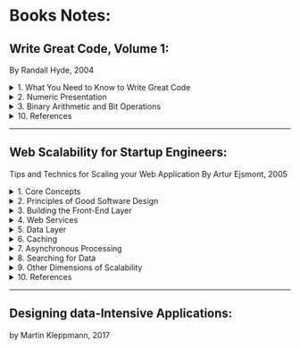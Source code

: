 # Books Notes:

## Write Great Code, Volume 1:
By Randall Hyde, 2004

<details>
<summary>1. What You Need to Know to Write Great Code</summary>
</details>

<details>
<summary>2. Numeric Presentation</summary>

- Radix: Base 
- Binary representation in programming languages: 
    - MASM t assembler adds a suffix: 
        - 1001b = 1001B = 10 base 10 
        - 1001 = One hundredand one base (radix) 10 
- Hexadecimal representation: 
    - How to make the difference between the numbers DEAD, BEEF, FEED, DEAF from standard program identifiers
    - C, C++, C#, Java add a prefix: 0xDEAD 
    - MASM adds a sufix h or H and should beggin with a digit (0-9): 
        - 0A001h, 234H
        - Something obiguous like "dead" would be written "0deadh" 
- Numeric String Presentation: 
    - Reading/writing a number from/to a user’s consol involve a string to number conversion (cin >> i in C++) 
    - A conversion from/to a string to/from a number is low 
    - It requires multiple steps
    - E.g., Conversation of a string to an unsigned integer: 
        - (1) Initialize an integer variable to 0 
        - (2) If there are no digits in the string, then the algorithm is complete and the variable holds the numeric value 
        - (3) Fetch the next digit (going from left to right) from the string 
        - (4) Multiply the variable by then and then add the digit fetched in step (3) 
        - Go to step (2) 
    - Converting an integer to a string takes even more effort 
        - It involves divisions by 10 
        - Division is very slow 
    - Great programmer will be careful the use of numeric/string conversions
        - Only use them when necessary 
- Internal numeric Representation: 
    - Make sure that your program use data objects that the machine can represent efficiently 
    - A Bit: 
    - A Nibble:
        - 4 bits  
        - Most computer systems don’t provide efficient access to nibbles in memory 
    - A byte: 
        - 8 bits 
        - The smallest addressable Data item on many CPUs 
        - The CPU can efficiently retrieve data on a 8-bit boundary from memory 
        - It’s the smallest unit of a storage on most machines 
        - Many languages use bytes to represent objects that require fewer than 8 bits such as Boolean 
        - To describe bits within a bytes, a bit number is used: 
        - Bit 0: LO, the Low Order bit or Least Significant bit 
        - Bit 1: 
        - ...
        - Bit 7: HO, Highest Order or Most Significant bit 
    - A word: 
        - It has a different meaning depending on the CPU 
        - On some CPU, it’s a 16-bit Object 
        - On other CPU, it’s a 32-bit or 64-bit Object 
        - In the 80x86 terminology, it’s 16-bits quantity 
        - Bit number 0… 15, LO, HO 
    - A double word: 
        - It's also called: dword 
        - In the 80x86 terminology, it’s a 32-bit Object 
        - CPU handles efficiently objects up to a certain size (typically 32 or 64 bits) 
        - This doesn’t mean that we can’t work with larger objects 
        - It simply becomes less efficient to do so 
        - This is why you typically won’t see programme handling numeric objects much higher than about 128 or 256 bits
    - A Quad word: 64 bits 
    - A Long word: 128 bits (a convention in the book only) 
    - A tbyte: 
        - An 80-bit type that is on Intel 80x86 platforms 
        - The 80x86 CPU family uses tbyte variables to hold extended precision floating-point values and certain binary-coded decimal (BCD) values
- Signed Numbers - The 2’s complement numbering system: 
    - It uses the HO bit as a sign bit 
    - With n digits, we can represent -2^[n -1] to +2^[n-1] - 1
    - E.g., with a 8-bit number 0x80 (10000000) is the smalled 16-bit negative number
    - Negation Algorithm:
        - Invert all the bits in the number 
        - Add +1 and Ignore any overflow 
        - E.g. 1, 0x05 (+5) => (Inversion) 0xFA =>(+1) 0xFB (-5) 
        - E.g. 2, 0xFB (-5) => 0x04 => 0x05 (+5) 
        - E.g. 3, 0x80 (smallest negative number in 8-bit representation) => 0x7F => 0x80
    - Smallest negative number in n-bit doesn't have a positive representation in n-bit representation (see n-bit representation limit above)
    - A single negative value will have different representations depending on size of the representation:
        - E.g. 1, -64:
            - It's 0xC0 in a 8-bit representation 
            - It's 0xFFC0 in a 16-bit representation
        - E.g. 2, -126: 
            - It's 0x82 in 8-bit representation
            - It's 0xFF82 in a 16-bit representation
- Some useful Properties of Binary Numbers: 
    - If LO bit = 1 in a binary (integer) => odd
    - If LO bit = 0 in a binary (integer) => even 
    - If the n LO bit of a binary number all contain 0 => the number is evenly divisible by 2^n
        - 00011000 (+24) => it's divisible by 2^3 (+8)
        - 00101000 (+40) => it's divisible by 2^3 (+8)
        - 10101000 (-88) => it's divisible by 2^3 (+8)
    - If a binary value contains a 1 in bit position p and 0s everywhere else => it’s equal to 2^p
        - 00001000 (p: 3) is equal to 2^3 (+8)
        - 01000000 (p: 7) is equal to 2^7 (+128)
    - If a binary value contains all 1s from Bit 0 to bit p - 1 and 0 elsewhere => it’s equal to 2^p - 1
        - 00001111 (p: 4) is equal to 2^4 - 1 (+15)
        - 01111111 (p: 7) is equal to 2^7 - 1 (+127) 
    - Shifting all bits in a number to the left by 1 position multiplies the binary value by 2
        - Shift(00001110, -1):(14*2) 00011100 (1C:28)
        - What about signed binary numbers?
    - Shifting all bits of an unsigned binary number to the right by 1 position divides the number by 2
        - Shift(00001110, +1) (14/2) 00000111 (+7)
        - Shift(00000111, +1) (7/2) 00000011 (+3)
    - Multiplying 2 n-bit binary values together may require as many as 2*n bits to hold the result
    - Adding or substracting 2 n-bit binary values never requires more than n+1 bits to hold the result
    - Inverting all bits in a binary number is the same thing as negating (changing the sign) and then substracting 1 from the result
        - Not n = n * (-1) - 1
    - Incrementing (adding 1 to) the largest unsigned binary value for a given number of bits always produces a value of 0
    - Decrementing (substracting 1 from) zero always produces the largest unsigned binary value for a given number of bits
    - An n-bit value provides 2^n unique combinations of those bits
    - The value 2^n - 1 contains n bits, each containing the value 1
    - You should memorize all the powers of 2 from 2^0 through 2^16, as these values come up in programs all the time
- Sign Extension, Zero Extension, and Contraction:
    - Extension of a non-negative value is different from the extension of a negative value:
        - E.g. of a non-negative value: 0x40 in 8-bit is 0x0040 in 16-bit
        - E.g. of a negative value: 0x82 in 8-bit is 0xFF82 in 16-bit (see 2's compliment numbering system above)
    - The sign extension:
        - It's extending a value from some number of bits to a greater number of bits
        - It requires to copy the sign bit (1) into the additional HO bits in the new format
        - E.g., Assigning a smaller integer to a larger integer
        - It never fails but...
        - It isn't always free even if it seems easy
        - It may require more machine instructions than using data with 2 like-sized integer variables
        - It never fails
    - The zero extension:
        - It's the sign extension for unsigned values
        - It requires to copy 0 into the additional HO bits in the new format
        - It never fails but it isn't always free... see sign extension above
    - The sign contraction:
        - It's converting a value with some number of bits to the same value with a few number of bits
        - It can fail or generate a completly different number
        - E.g., sign contract of -448 from a 16-bit representation 0xFE40 to a 8-bit can fail or generate a different number 0x40 (+64)
        - C language simply stores the LO portion of the number into a smaller variable and throws away the HO portion 
        - The algorithm is:
        - 1st Check All HO bytes that we want to discard 
        - If any HO bytes contain a value different from either 0x00 or OxFF (sign), conversion can't be done
        - 2nd Check the HO bit of the resulting value
        - It must match every bit removed in the previous step (either 0s or 1s)
        - E.g., sign contract 16-bit values to 8-bit values:
        - 0xFF80 is possible (0x80): discarded byte is 0xFF, HO bit in the resulting number (80) is equal to bits removed (1s of 0xFF byte)
        - 0x0040 is possible (0x40): discarded byte is 0x00, HO bit in the resulting number (40) is equal to bits removed (0s of 0x00 byte)
        - 0x0100 isn't possible: discarded byte 0x01 isn't 0x00 nor 0xFF
        - 0xFF40 isn't possible: discarded byte 0xFF, HO bit in the resulting number (40) isn't equal to bits removed (1 of 0xFF byte)
    - Recommendations:
        - Use sign extension carefully as it isn't always free
        - Avoid sign contraction as much as possible
        - Compare the number to contract with upper and lower bounds values before contraction
        - In low-level languages such as C/C++, turn this into a macro (#define) otherwise our code may become unreadble
        - In high-level languages, a check may be done automatically, handle exceptions
- Saturation:

</details>

<details>
<summary>3. Binary Arithmetic and Bit Operations</summary>


</details>

<details>
<summary>10. References</summary>

- Books:
- Whitepapers:
- Articles:
- Talks:

</details>

---

## Web Scalability for Startup Engineers:
Tips and Technics for Scaling your Web Application
By Artur Ejsmont, 2005

<details>
<summary>1. Core Concepts</summary>

- Most scalability issues can be boiled down to just few measurements: 
    - Handling more data. 
    - Handling higher concurrency levels 
    - Handling higher interaction rate. 
- Vertical Scalability: 
    - Adding more I/O capacity by adding more hard drives in Redundant Array of Independent Disks (RAID) arrays 
    - I/O throughput and disk saturation are the main bottlenecks in database servers 
    - Adding more derived and setting up a RAID array can help to distribute reads and write across more devices 
    - RAID 10 
    - Improving I/O access times but switching to Solid-State drives (SSD). SSD and Sequential Read/write: The difference isn’t that big 
    - Even For some No SQL databases such as Cassandra, SSD is less attractive because of this sequential write/read. Pp. 23
    - Reducing I/O operations by increasing RAM => this means more space for the file system cache and more working memory for the application
    - Improving network throughput upgrading network interfaces or installing new ones: 
        - Upgrade network provider’s connection or even upgrade your network adapters to allow greater throughput
    - Switching to servers with more processors or more virtual core (threads). 
    - Limits of Vertical Scaling: 
        - Cost: Cost of RAM of 256GB >>> RAM of 128GB ($18,000.00 >>> $3,000.00)
        - Database and applications limits due to Locks of share memory (lock contention)
- Isolation of services: 
    - It is moving different parts of the system to separate physical servers by installing each type of service on a separate physical machine
    - A service is an application like:
        - A web server (Apache for example) or 
        - A database engine (MySQL), 
        - File Transfer Protocol (FTP), 
        - DNS, cache, etc. 
    - Functional Partitioning: Divide your web app into smaller independent pieces and host them on separate machines 
        - Admin console where customers can manage their accounts: Machine 1, 
        - Main application business in Machine 2 
        - Each part of the app would use a different subdomain so that traffic would be directed to it based simply on the IP address of the web server 
- Content Delivery Network (CDN): 
    - It is a pScalability for Static Content 
    - A CDN is a hosted service that takes care of global distribution of static files (images, JavaScript, CSS, videos) 
    - It works as an HTTP proxy: 
        - Clients that need to download static files connect to one of the servers owned by the CDN provider instead of your servers 
        - If the CDN server doesn’t have the requested content yet, it asks your server for it and caches it from then on
    - This will reduce the amount of bandwidth your servers need
    - CDN would serve static content from the closest data center
- Horizontal Scalability: 
    - Distribution of the Traffic
    - Horizontally Scalable systems don’t need strong servers; they usually run on lots of  cheap “commodity” servers
    - But it requires a specific architecture (different from 1 server system architecture)
    - Areas where it is easiest to achieve horizontally Scalability: Web Servers, Caches
    - Area where it is more difficult: databases, other persistence stores
    - Round-Robin DNS service: 
        - It used to distribute traffic among web servers 
        - It is a DNS server feature allowing you to resolve a single domain name to one of many IP addresses 
        - Once a client received an IP address, it will only communicate with the selected server 
- Web Services Layer (7): 
    - It contains our application logic (business)
    - It is decoupled from the front-end layer (presentation and business logic are decoupled)
    - It makes "Functional Partitions" easier to create
    - The communication protocol used between front-end app. and web services is usually "Representational State Transfer" (REST) or Simple Object Access Protocol (SOAP) 
    - They should be kept Stateless: this make easier to scale them horizontally
    - They're often deployed in parallel to front-end application servers rather than hidden behind them (because they're exposed to 3rd-Parties and directly to customers)
- Additional Components: Since frond-end servers and web services are stateless, web applications often deploy: 
    - Object caches (5): used by bother frond-end application servers and web services
    - Message queues (6): used to postpone some of the processing to a later stage and to delegate work to queue worker machines. 
    - Queue Worker Machines (10): they're offline job-processing servers providing high-latency functions (such as asynchronous notifications and order fulfillment
- Data Persistence Layer: 
    - Most difficult layer to scale horizontally
    - It is an area of polyglot persistence: 
        - Where multiple data stores are used by the same company to leverage their unique benefits
        - It allows better scalability
- Application Architecture: 
    - Domain-Driven Design: It should evolve around the business model (it shouldn't revolve around a framework or any particular technology)
    - Front-end:  
        - The layer translating between the public interface and internal service calls
        - It will live in Front-end Servers (should be as dumb as possible, see Front-end layer above)
        - It should allow communication over HTTP (AJAX, web sessions, for example)
        - It should be as a plugin that could be removed, replaced or plugged back in, plug mobile front-end or command line front-end
        - It should be decoupled from the web service layer (business logic) 
        - It shouldn't be aware of any databases/3rd-party services
        - It could send events to message queues and use cache back ends to increase the speed and scaling
        - Whenever we can cache an entire (fragment of) HTML page, we save much more processing time than caching just the related database query 
    - Web Services: 
        - This is called: Service-Oriented Architecture (SOA)
        - I don't consider SOAP, REST, JSON or XML in the definition of SOA, as they are implementation details
        - It will live only in the web services layer
        - It is where most of the processing has to happen
        - It is where most of the business logic should live
        - Multi-Layers Architecture, Hexagonal Architecture, Event-Driven Architecture
    - Supporting Technologies:  
        - Message queues, application cache and search engine
        - They are usually 3rd party software products configured to work with our system
        - They could be considered as black boxes in the context of architecture
        - Data stores (Databases): they should also be considered as black boxes and as plug-and-play extensions
        - 3rd-party services: 
            - They are put outside of our system boundary 
            - They should be isolated by wrapping them in a layer of indirection (a good way to minimize the risk and our dependency on their availability)
    - Figure 1-10 High-level overview of the data center infrastructure:
        - ![Figure 1-10 High-level overview of the data center infrastructure](https://s3-us-west-2.amazonaws.com/hamidgasmi.com/Books/WebScalabilityforStartupEngineers/1-CoreConcepts-01.png)

</details>

<details>
<summary>2. Principles of Good Software Design</summary>

- Simplicity: Keep thing simple but no simpler
- Hide Complexity and Build Abstraction 
    - Local simplicity is achieved by ensuring that you can look at any single class/module/application and quickly understand what its purpose is and how it works 
        - When we look at a class:
            - We should be able to quickly understand how it works without knowing all the details of how other remote parts of the system work
            - We should only have to comprehend the class at hand to fully understand its behavior 
        - When we look at a module, 
            - We should be able to disregard the methods and think of the module as a set of classes 
        - When we look at an application, 
            - We should be able to identify key modules and their higher-level functions, 
            - but without the need to know the classes’ details 
        - When we look at a System, 
            - We should be able to see only our top level applications and identify their responsibilities 
            - without having to care about how they fulfill them 
    - At module level: No class should depend on more than few other interfaces or classes 
    - Avoid over engineering: 
        - This means building a solution that is much more complex than is really necessary
        - When we try to predict every possible use case and every edge case, we lose focus on the most common use cases
        - Good design allows you to add details and features later. 
        - Build iteratively. 
    - Test-Driven Development: 
        - Write tests first then implement the actual functionality. 
        - Since we write tests first, we wouldn’t add unnecessary functionality as it would require us to write tests for it as well. 
        - This allow us to focus on the output first (in other words the clients needs) before jumping on the solution. 
        - Models of Simplicity in Software Design: 
            - Grails, Hadoop and Google Maps API are a few models of simplicity (great places for further study). 
            - Grails: Read Grails in Action and Spring Recipes 
            - Hadoop: (mapReduce paradigm, Hadoop platform). Open source.  
            - To read: MapReduce white paper and Hadoop in Action. 
- Loose Coupling: to keep coupling between parts of our system as low as necessary  
    - Avoiding unnecessary coupling by generating public getters/setters: never do it 
        - Make them protected/public only when it is really necessary 
        - Hide as much as we can and expose as little as possible 
    - Avoiding unnecessary coupling: 
        - When clients of a module/class need to invoke methods in a particular order for the work to be done correctly 
        - Often it's caused by bad api design, such as the existence of initialization functions 
        - Clients of modules/classes shouldn’t have to know how you expect them to use our code 
    - Avoiding unnecessary coupling by avoiding circular dependencies between layers of the same application/modules/classes 
    - A diagram of a well-designed module should look more like a tree (directed a cyclic graph) rather than a social network graph 
    - E.g. of loose coupling: the design of Unix command-line programs and their use of pipes
    - E.g. of loose coupling: Simple Logging Facade for Java (SLF4J). 
        - To check it’s structure and to compare to Log4J and Java Logging API 
    - Books to read regarding loose coupling: 1,2,10,12,14,22,27,31 
    - DRY - Don’t Repeat yourself: 
        - Avoid reimplementing functions that exists: hashing functions, sorting, b-trees, model view controller (MVC) frameworks, database abstraction layers. 
        - Use libraries/tools/frameworks that do exist. Start 1st by searching online if there are any open-source alternative available out there. 
        - Use Design Patterns. Books: 1, 7,10,36,1 
        - Create web services to avoid duplicating a functionality into each application. 
    - Coding to Contract or coding to interface: 
        - By creating explicit contracts, we extract the thing that clients are allowed to see and depend upon. 
        - For methods, the contract is their signature. 
        - For classes, the contract is the public interface of the class: all accessible method and their signatures. 
        - For modules, the contract includes all the publicly available classes/interfaces and their public method signatures. 
        - For applications, the contract means some form of a web service API specification. 
        - We should depend on the contracts instead of implementation whenever we can. 
        - Interfaces should only depend on other interfaces and never on concrete classes. 
        - Classes should depend on interfaces as much as possible. 
    - Draw Diagrams: 
        - Use case, class diagram, module diagrams. 
        - UML books: 1,7,10 
        - Tool: Cloud based too: draw.io 
- Single Responsibility: 
    - Classes should have one single responsibility and no more. 
    - This will let our module/application/system decoupled and makes easy our unit tests.  
    - Guidelines: If a class breaks any of the guidelines below, it is a good indicator that we may need to revisit and potentially refactor it. 
    - Class Length: Keep a class length below 2 to 4 screens of code. 
    - Dependency: Ensure that our class depend on no more than 5 other interfaces/classes 
    - Ensure that a class has a specific goal/purpose. 
    - Class Comment: 
        - Summarize the responsibility of the class in a single sentence
        - Put it in a comment on top of the class name 
        - If we find it hard to summarize the class responsibility, it usually means that our class does more than one thing 
    - On the higher level, module or application we should 
        - limit the scope of each of them 
        - Isolate them from the rest of the system by using an explicit interface (a web service, for example). 
        - summarize its responsibility in 1 or 2 sentences 
    - Helpful Concepts: 
        - Design Patterns as strategy, iterator, proxy and adapter (books: 5, 7) 
        - Domaine-driven design (book: 2) 
        - Good software design books (1, 3, 7)
- Open-Closed Principle: 
    - It stands for "open for extension and closed for modification". 
    - It "... Maximizes the number of decisions not made." - Robert Martin
    - It allows us to leave more options available and delay decisions about the details. 
    - It reduces the need to change existing code. 
    - We should make the code flexible: Generic types, Interfaces, Comparators
- Dependency Injection: 
    - It provides references to objects that the class depends on, instead of allowing the class to gather the dependencies itself 
    - It is about knowing as little as possible: 
        - It allows classes to "not know" how their dependencies are assembled, 
        - Where they come from, or what actual implementation are fulfilling their contracts 
    - It can be summarized as:
        - Not using the "new" keyword in our classes and 
        - Demanding instances of our dependencies to be provided to our class by its clients. 
        - We could use a constructor-based dependency injection. 
    - It is limited to object created and assembly of its dependencies. 
    - E.g., Java Spring framework or Grails framework. 
- Inversion of Control (IOC): 
    - It is a broad principle that includes Dependency Injection principle.  
    - It is a method of removing responsibilities of a class to make it simpler and less coupler to the rest of the system. 
    - It is not having to know who will create and use your objects, how, or when. 
    - Instead of us being in control of creating instances of our objects and invoking methods, 
    - We become the creator of plugins or extensions to the framework. 
    - IOC will look at the web request and figure out which classes should be instantiated and which components should be delegated to
    - E.g., Spring, Symfony, Rails, Java EE containers. 
    - Components of a good IOC framework include the following: 
        - We can create plugins for our framework. 
        - Each plugin is independent and can be added or removed at any time. 
        - Our framework can auto-detect these plugins, or there is a way of configuring which plugin should be used and how. 
        - Our framework defines the interface for each plugin type and it isn't coupled to plugins themselves. 
- Designing for Scale: 
    - It comes with costs: 
        - 90% of startups fail; 
        - 9% succeed moderately and have limited scalability need; 
        - < 1% of them ever grow to the size that requires horizontal scalability 
    - Do not overengineer by preparing for scale that we will never use
    - Estimate first carefully the most realistic scalability needs of our system and design accordingly
    - Could be broken down to 3 basic design techniques: 
        - Adding more clones: adding indistinguishable components. 
        - Functional partitioning: dividing the system into smaller subsystem based on functionality. 
        - Data partitioning: keeping a subset of the data on each machine. 
- Adding More Clones: 
    - It is the easiest and most common scaling strategy. 
    - It is design our application in a way that would allow to scale by simply adding more clones (an copy of a component or a server). 
    - It is to be able to send each request to a random clone and get a correct result. 
    - Pay attention to where you keep the application state and how we propagate state changes among our clones. 
        - It works best for stateless services: it doesn't depend on the local state of the server so processing the request doesn't affect the way the service behaves).
        - Not stateless services are also using this technique. It is challenging though because we need to find ways to synchronize (by using replication for example) all clones and make them interchangeable. 
    - Adding more Web Servers Clones: 
        - It is to distribute the load equally among the all web servers. 
        - It is done by a load balancer. 
- Functional Partitioning: 
    - It is about creating subsystems out of different parts of our system. 
    - From infrastructure perspective, functional partitioning is the isolation of different server roles. 
    - We divide our data centers into different server types: object cache servers, message queue servers, queue workers, web servers, data store engines, and load balancers. 
    - It is the key practices of SOA architecture. 
    - Our services could share underlying infrastructure (data store servers, for example) or they could be hosted separately. By giving our services more autonomy, we promote coding to contract and allow each service to make independent decisions as to what components are required and what the best way to scale them out is. 
- Data partitioning: 
    - It is to partition the data to keep subsets of it on each machine instead of cloning the entire data set onto each machine. 
    - It is the most complex and expensive technique because we need to be able to locate the partition on which the data lives before sending queries to the servers and that queries spanning multiple partitions may become very inefficient and difficult to implement. 
    - Share-nothing principle:  
        - each server has its own subset of data, which it can control independently. 
        - Each node (server) is autonomous and propagation (replication) and locking aren't needed. 
- Design for Self-Healing (Availability, monitoring): 
    - It is designing software for high availability and self-healing. 
    - A system is considered available as long as it performs its functions as expected from the client's perspective. 
    - It doesn't matter if the system is experiencing internal partial failure as long as it does not affect the behavior that clients depend on. 
    - Systems are measured in the "numbers of nines":  
        - A system with availability of 2 nines is available 99% of the time (3.5 days of outage per year). 
        - A system with availability of 5 nines is available 99.999% of the time (5 minutes of outage per year). 
    - Failure must be considered a norm, not a special condition (hope for the best but prepare for the worst): with 1000 servers can easily give us a few failing servers every single day. There're other reason for failure such as power outages, network failures (timeouts for example) and human errors. 
    - E.g.:  
        - Netflix's Chaos Monkey. Netflix decided that the best way to prove that the system can handle failures is to actually cause them on an ongoing basis and observe how the system responds. 
        - Crash-Only concept: the system should always be ready to crash, and whenever it reboots, it should be able to continue to work without human interaction (CouchDB implement this concept and doesn't even provide any shutdown functionality: if you want to stop a CouchDB instance, you just have to terminate it). 
    - In practice, it is mainly about removing single points of failure and graceful failover. 
        - Single point of failure is any piece of infrastructure that is necessary for the system to work properly. 
        - E.g., DNS server (Domain Name System) if we have only one; database master server; file store server. 
        - Solution 1: Redundancy (if it is a good investment): is having more than one copy of each piece of data or each component of the infrastructure. 
        - Solution 2: without a redundancy, special attention + prepare a disaster recovery plan (business continuity plan) for all pieces of infrastructures. 
    - Self-Healing example: it is about minimizing the mean time to recovery and automating the repair process. An example is: Cassandra. 
        - Mean time to recovery is the key component of the availability equation. Mean time to failure / (mean time to failure + mean time to recovery) 
        - So if you can't control mean time to failure (if you're using cloud infrastructure for example), we need to focus on mean time to recovery. In fact, Cloud hosting services like AWS use cheaper hardware, trading low failure rates for low price.

</details>

<details>
<summary>3. Building the Front-End Layer</summary>

- Approaches to building web application:
	- Traditional multipage web application: 
		- Each request result is the browser reloading an entire page with the response received from the server
		- 2 decade old but still used for its simplicity
		- In the scope of this book
	- Single-page application (SPAs):
		- These execute the most business logic in the browser
		- They built in JavaScript (mainly)
		- Web servers often reduced to providing a data api and security layer
		- Any action on user interface, JavaScript code may initiate asynchronous calls to the server to load/save data
		- Based on the response received, JavaScript code replaces parts of the user interface
		- Popular with AngularJS and mobile app framework like Sencha Touch and Ionic
		- It isn’t in this book scope
	- Hybrid applications:
		- They way modern web application are built
		- Hybrid of 2 approaches above
- Managing State
	- State: it is any data The would have to be synchronized between servers to make them identical
	- Stateless: property of a service/server/object 
		- It doesn’t hold any data (state)
		- It makes instances of the same type interchangeable
		- It allows better Scalability
		- They delegate to external services/servers/objects any data that need to be synchronized across other servers/services/objects
	- Stateful:
		- It does hold data that other instances can’t access
		- Examples: user session data, local files, local memory state, locks
- Types of states stored in the frontend layer:
	- Managing HTTP Session:
	- HTTP protocol is stateless
	- There’re techniques to create a concept of a session on top of HTTP so that sever could recognize multiple requests from the same user as parts of same session
	- HTTP Sessions are implemented using cookies
	- To make services dealing with sessions stateless, there’re 3 ways:
		- Store session state in cookies: simple but could reduce performance if session size is big
		- Delegate the session storage to an external data store: Memcached, Redis, DynamoDB, Cassandra, Teracotta an object-clustering technology for Java JVM-based languages (Groovy, Scala, Java) Teracostta allows for transparent object access from multiple machines by introducing synchronization, distributed locking , and consistency guarantees
		- Use a load balancer that supports sticky sessions: web servers are stateful but the load balancer assigns a web server for each client and by injecting a load balancer cookie (additional) to the responses, it allows to keep track of each user is assigned to which server. It isn’t recommended!
- Managing files: there’re 2 types of files
	- User-generated content being uploaded to our servers
	- Files generated by our system that need to be downloaded by the user:
		- Sometimes, we can get away with generating files on the fly and avoid storing them
		- But in many cases, we need to store the files in their exact form to ensure they will never change (invoices)
	- Technology: Simple Storage Service (S3 private or public bucket), Azure Blob Storage as the distributed file storage for our files. Cheap and a good fit in the early stages of development, when it may not make sense to store all files internally on our infrastructure
	- Public files: We should always use a content delivery network (CDN) provider to deliver public files to our users. By setting a long expiration policy on public files, we’ll allow CDN to cache them effectively forever. Then, the original servers will receive less traffic, thereby making them easier to scale
	- Private files: CDN isn’t used. Simple storage service (S3 private bucket, for example)
	- Technology 2: 
		- build our own file storage and delivery solution 
		- Look for open source components, but we’ll most likely need to build and integrate the system ourself (considerable amount of work) 
		- To use Redundant Array of Independent Disk (RAID) controllers and distribute files among your file servers (if lot of files to store but do not need a lot of throughput) 
		- Think about high availability issues (Redundancy on 1 drive may not be enough, to store files on multiple physical servers) 
		- Think about a lot of concurrent reads and writes on the same files
		- We may then need to partition a larger number of smaller file servers or use SSDs to prove higher throughput and lower random access times
		- To consider partitioning our files by uploading them to a randomly selected server and then storing the location of the file in the metadata database. As we need more servers, we can then use weighted random server selection, which allows us to specify the % of new files written to each node
		- High availability can be achieved by RAID controllers, or make our application copy each file to 2 servers at same time or use something like rsync to keep each of our “master” file servers in sync with the slave
	- Technology 3: opt for an “out of the box”, open-source data store to store our files. MongoDB allows us to store files within a MongoDB cluster by using GridFS 
		- GridFS is a MongoDB extension that splits files into smaller chunks and stores them inside MongoDB collections as if they were regular documents
		- Benefit: we only need to scale 1 system, and we can leverage partitioning and replication provided by MongoDB instead of implementing our own
		- It may add some performance overhead
	- Technology 3 Similar: Astyanax Chunked Object Store release as open-source by Netflix
		-  It uses Cassandra as the underlying data store
		- This allows us to leverage Cassandra’s core features like transparent partitioning, redundancy, and failover
		- It then adds file storage-specific features on top of Cassandra’s data model
		- It optimized access by randomizing the download order of chunks to avoid hotspots within the cluster
		- It may add some performance overhead
		- Learn more about distributed file systems like google file system (GFS), Hadoop Distributed File System (HDFS), ClusterFS,  and fully distributed and fault-tolerant design
- Managing Other Types of State:
	- E.g., local server cache, application in-memory state, resource locks
	- Frontend cache could be inconsistent and application are sensitive to that (eCommerce cached prices)
		- if they’re in each web server. For example: real-time bidding application. Complexity to coordinate invalidation of old cached data in all caches
		- Solution (Stateless): Shared Object Cache: so there is only 1 copy of each object and it could invalidate more easily
		- Some use cases aren’t sensitive to cache inconsistency. For example, online blogging plateform like Tumblr.com
	- Resource Lock:
		- They’re used to prevent race conditions and sync access shared resources
		- In some cases, they’re used in frontend layer to guarantee exclusive access to some resources 
		- Distributed Lock System is needed here: 
		- lock state should be pushed out of the application server (same way as http state)
			Create an independent service for locks
			Used this service on all web app servers to share locks globally
			Downside: increases latency
			Tech related to Java: Zookeeper with Curator library developed by Netflix. 47, L16, L17
			Tech related to PHP or Ruby: simple lock based on atomic operations of NoSQL data stores (add operation in Memcached)
			Locks could be implemented with Redis, MySQL and postgreSQL
- Components of the Scalable Front End
	- DNS(Domain Name System):
	- It is to find the server IP address
	- It is recommended to use a 3rd party hosted service
	- Amazon Tech: Route 53 (it is seamlessly integrated with amazon ecosystem such as Elastic Load Balancer)
	- Amazon Tech: latency based routing of Route 53 to direct clients to the closest data center. L20-L21-L22. It works as GeoDNS but the data center is selected based on the latency measurement It is more robust  than GeoDNS as measurements could change over time, depending on network congestion, outages, and routing pattern 
	- GeoDNS: Data center is chosen based on location of the client
	- Other tech: easydns.com, dnsmadeeasy.com, dnsimple.com, dyn.com: they all offer similar level of service, latencies and uptime guarantees (L23-L34)
	- Load Balancers:
		- Before, DNS used to be used as load balancers (Round-Robin DNS). It is not recommended now a days since they aren’t transparent for clients (removing or adding a web server isn’t good since clients may have cached the IP address and will still use the old ones + propagation delays)
		- It is recommended to use a load balancer. DNS will have 1 IP address. No dns change is load balancers are removed/added
		- Benefit 1: hidden server maintenance:
			Take a web server out or the load balancer pool
			Wait for all active connections to « drain » and the safety shut down the web server without affecting even a single client
			Good for « rolling updates » and deploy new software across the cluster without any downtime
		- Benefit 2: Seamlessly increase capacity:
			Add more web servers at any time: transparent for clients
		- Benefit 3: efficient failure management
			Quickly Remove any faulty server and replace it if needed
		- Benefit 4: automated scaling:
			If cloud based hosting with ability to configure auto-scaling 
			Amazon, open stack, rackspace
			Add/remove servers could be done automatically throughout the day
		- Benefit 4: effective resource management:
			To use Secure Sockets Layer (SSL) offloading to reduce web servers needs
			Also called SSL termination
			It is a load balancer feature allowing us to handle all SSL encryption/decryption work on the load balancer and use unencrypted connections internally »
			It is recommended
	- Load Balancer as a Hosted Service:
		- If web app is hosted on AmazonEC2 or Azure: this solution is then recommended
		- Elastic Load Balancer (ELB): it is cheapest and simplest solution to start with (one less component to manage)
		- ELB scales transparently (done by Amazon)
		- ELB has built-in high availability. Do not worry about it becoming a single point of failure
		- ELB is cost effective with minimal up-front costs
		- ELB integrates with auto scaling and allows for automatic EC2 instance replacement in case of web server failures
		- ELB can perform SSL termination
		- ELB supports graceful back-end server termination by use of the connection draining feature
		- ELB can be fully managed using Amazon SDK so that we can automate LB config changes 
		- Downside of ELB: it needs some time to « warm up » and scale out. If you get sudden spikes in traffic that requires doubling capacity in a matter of seconds or minutes, ELB may be be too slow
		- They (ELB or Azure’s LB) allow internal load balancers
	- Self-Managed Software-Based Load Balancer:
		- It is an open-source software-based LB
		- Good If hosted on a cloud with LB or doesn’t meet our requirements
		- Tech Reverse Proxy such as Nginx
		- Specialized open-source LB product like HAProxy
		- Nginx is also a reverse HTTP proxy: it can cache http responses from our servers. This quality makes it a great candidate for internal web service LB
		- HAProxy: simple. It has built-in High-Availability support. Could be configured either as a layer 4 or layer 7 LB
			When it is set up to be a Layer 4 proxy, it doesn’t inspect higher level protocols to distribute the traffic. This allow HAProxy to be a LB for any protocol, not just HTTP/HTTPs
			When it is set up to be a Layer 7 proxy, it supports sticky sessions and SSL termination but needs more resource in this case.
	- Hardware Load Balancer:
		- A dedicated device for LB
		- Good if we’re hosting a high-traffic website in our own physical data center
		- Tech: devices like Big-IP from F5 or Netscaler from Citrix
		- Hardware optimized for LB: L25-L26
		- Expensive
- Web Server:
	- They shouldn’t have much business logic
	- They should be treated as a presentation and web service results aggregation Layer
	- Tech: dynamic languages: PHP, Python, Groovy, Ruby, JavaScript (Node.js). They make frontend problems easy to solve such as SEO, AJAX, internationalization, and daily template changes
	- Not recommended tech: pure java or C or a constraining framework like Java EE, JSF, or CGI
	- It is beneficial to have the same technology stack across all of our layers
	- How to choose a tech stack: L27-L28
- Caching:
	- 1st integrate a CDN: we can use it to proxy all of the web requests coming to our servers, or we can use it solely for static files like images, CSS, and JavaScript files Not all web app can use a CDN to effectively cache entire pages
	- 2nd implement reverse proxies: CDN isn’t always possible: more personalized our content is and the more dynamic the nature of our web app, the harder it becomes to cache entire http responses. In this case, we may be better off deploying our own reverse proxy servers to gain more control over what is cached and for how long Reverse proxies tech: Varnish, Nginx
	- 3rd Store data directly in the Browser: modern browsers allow us to store up to megabytes of data
		- Good for web app for mobile clients or SPAs
	- 4th Object Cache on Web Servers: if requests can’t be satisfied from browser caches or reverse proxies
		- Tech: Redis, Memcached
		- Examples: Facebook w62, Printerest L31, Reddit L32, Tumblr L33
- Auto-Scaling:
	- Scale out or scale down automatically depending on the volume of the traffic and server load
	- It is a technique rather than a component of our infrastructure
	- By using the history volume of the traffic (days, weekends, time of the day), scale out or scale down accordingly
	- Tech: Amazon, azure, Rackspace
	- For Amazon requirement for auto-scaling:
		-  EC2, 
		- Create a web server image (Amazon Machine Image -AMI
		- Configure AMI to be able to bootstrap itself and join the cluster automatically
		- Everything needed for a new EC2 instance to be fully functional web server must be in the AMI file itself, passed in by AMI launch parameters, or fetched from a remote data store
		- We can also use Amazon storage services like SimpleDB to store bootstrap configuration for EC2 instances
		- Next, we can create an auto-scaling group to define scaling policies. It is a logical presentation of our web server cluster and it can have policies like « add 2 servers when CPU utilization is over 80% »
		- Amazon has a powerful policy framework, allowing us to schedule scaling events and set multiple threshold for different system metrics collected by Cloud Watch (a hosted service used to gather system-level metrics) »
		- When we create an auto-scaling group, we can also decide to use Amazon ELB. Then new instances added to the auto-scaling group will be automatically added to the LB pool as soon as they complete boostrapping
		- Peak: good user experience?
		- Trough: in a cost-effective manner
- Deployment Examples:
	- AWS Scenario:
		- Good for young startups
		- Amazon CloudFront: Amazon’s CDN
		- S3 buckets: location to store static files. It could be public or private
	- Private Data Center: 
		- CDN and DNS is recommended to use a 3rd party providers
	- Private data center good if:
		- We may require more predictable latencies and throughput. Hosting on our own hardware let’s us achieve submilisecond server-to-server round trips
		- Hardware servers are much more powerful than virtual servers. We’ll need many fewer machines when migrating from the cloud to bare hardware
		- Buying servers up front is expensive for a small company, but once it’s network engineering team grows and is managing over hundred servers, it may become cheaper to have our own servers rather than renting « compute units » Vertical scaling is in general more effective when done using our own hardware (RAM, I/O, SSD drives are still very expensive in the cloud when compared to regular servers)
		- Strict legal restrictions
	- Shared files deployment: depends on the throughput and data size. It is recommended solutions where the application doesn’t have to know how files are stores and replicated 
		- FTP server (File Transfer Protocol): simple
		- SAN (Storage Area Network): sophisticated
		- NoSQL data stores: sophisticated
	- We’ll need to be able to serve these files via a CDN:
		- We’ll need to put a layer of web servers in front of our file storage to allow public access to our files via the CDN
	- Books: 8, 48, 49
		- Modern web framework Spring: 14
		- Grails: 22,34: they promote good web app architecture
		- Cloud hosting: 29, w34-w36,w38

</details>

<details>
<summary>4. Web Services </summary>

Designing Web Services:
    Web Services an an Alternative Presentation Layer:
	• Oldest approach: Build web app 1st and then add web services on top of it
	• Monolithic approach
	• Easy to implement. Could be good for MVPs since business model isn’t tested. But not good from scalability perdpective
		
    The API-First Approach:
	• It is a new approach
	• It implies designing and building api contracts first and then building clients consuming that API
	• It came 1st as a solution to the problem of multiple user interfaces
	• It is usually much more difficult in practice than it might sound
	• It is better suited for more stable companies than it is for early-phase startups
	• It may be a cleaner way to build software, but it requires more planning, knowledge about your final requirements, and engineering resources as it takes more experience to design a scalable web service and make it flexible at the same time
		
    Pragmatic Approach:
	• Learn and fail fast: no api first approach
	• Then once the idea is tested, implement a web service
	• As a result of this mixed approach, we’re likely going to end up with a combination of tightly coupled small web applucation of little business value and a set of web services fulfilling more significant and well-defined needs

Types of Web Services:
    Function-Centric Services:
	• The concept is to be able to call functions’ or objects’ methods on remote machines without the need to know how they are implemented (language, architecture)
	• All arguments and data needed to execute that function would be serialized and sent over the network to a machine that is supposed to execute it… serialize the result and send it back over the network
	• In practice, this was much more difficult to implement across programming languages, Central Processing Unit (CPU) architectures, run-time environments as everyone had to agree on a strict and precise way of passing arguments, converting values, and handling errors… additionally, we have to deal with resource locking, security, network latencies, concurrency, and contracts upgrades
	• There were a few types: Common Object Request Broker Architecture (CORBA), Extensible Markup Language - Remote Procédure Call (XML-RPC), Distributed Component Object Model (DCOM), and Simple Object Access Peotocol (SOAP)
	• SOAP became the dominant technology
	• SOAP implementation is to use XML to describe and encode messages and the HTTP to transport request and responses between clients and servers (WSDL and XSD files)
	• Impraticable with web technologies like PHP
	• We can’t use HTTP-level caching with SOAP: because soap requests are issued by sending XML documents (request parameters and method names are contained in the XML document itself The Uniform Resource Locator URL doesn’t contain all the information needed to perform the remote procedure call)
	• The fact above makes SOAP much less scalable in applucation where the web service response could be cached by a reverse proxy
	• Some SOAP ws-* are stateful
	• Not recommended!

    Ressource-Centric Services
	• Each resource can be treated as a type of object, and there are only few operations that can be performed on the objects (create, delete, update, and fetch)
	• REST Framework: an HTTP service with a routing mechanism to map the URL patterns to our code
	• Drawbacks: Clients won't be able to auto-generate the client code or discover the web service behavior
	• Benefit: it is less strict, allowing nonbreaking changes to be released to the server side without the need to recompile and redeploy the clients
	• A way to go around the problem of discoverability is for the service provider to build and share libraries for common languages. Client code needs to be written only once and then can be reused by multiple customers/partners This puts burden on the service provider, but allows you to reduce onboarding friction and create even better abstraction than autogenerated code would
	• Security: the client would 1st authenticate (often using Oauth 2) and then provide the authentication token in HTTP headers of each requests 
	• REST services depend on HTTPS
	• They're stateless and public operations performed using GET method could be cached transparently by HTTP caches

- Scaling REST Web Services:
    Keep Service Machines Stateless:
	• Push all shared state out of our web service machines onto shared data stores like object caches, databases, and message queues (see previous chapter)
	• The only type that is safe to keep on our web service machines are cached objects, which don't need to be synchronized or invalidated in any way. By definition, cache is disposable and can be rebuilt at any point of time, so server failure doesn't cause any data loss.
	• Use cases where we'll need to share some state between our web service machines:
		○ Security: as our web service is likely going to require clients to pass some authentication token with each web service request (token to be validated on the web service side).  The best approach is to use a shared in-memory object cache by mapping the authentication token and have each web service machine reach out for data needed at request time (this makes easy to invalidate it when users' permissions change)
		○ How to support resource Locking: this could be handled by distributed lock systems (Zookeeper) or develop our own lock service using a data store of our choice. To make sure our web services scale, we should avoid resource locks for as long as possible and look for alternative ways to synchronize parallel processes (it is challenging and creates an opportunity for our service to stall or fail) Alternatives of locks are sometimes possible: use optimistic concurrency control where we check the state before the final update; use message queues as a way to decouple components and remove the need for resource locking
		○ How to avoid deadlocks: If we decide to use locks, it is important to acquire them in a consistent order. For example, if we're locking 2 user accounts to transfer funds between them, make sure we always lock them in the same order (the account with an alphanumerically lower account # gets locked first)
		○ Lock granularity: if we go with locks, we need to strike a balance between having to acquire a lot of fine-grained locks and having coarse lock that block access to large sets of data 
		○ Fine-grained locks increase latency as we keep sending requests to the distributed locks service. They may also increase the complexity and losing clarity as to how locks are being acquired and from where => source for deadlocks
		○ Few coarse locks: may reduce the latency and risk of deadlocks, but  we can hurt our concurrency at the same time, as multiple web service threads can be blocked waiting on the same resource lock
		
	• Application-level transactions: transactions can become difficult to implement, especially if we want to expose transactional guarantees in our web service contract and then coordinate higher-level distributed transactions on top of these services
		○ A distributed transaction is a set of internal service steps and external web service calls that either complete together or fail entirely (it is similar to database transaction). The most common method of implementing distributed transactions is the 2 Phase Commit (2 PC) algorithm Stay away from distributed transactions and consider alternatives instead
		○ Alternative 1: is to not support them at all
		○ Alternative 2: is to provide a mechanism of compensating transaction. A compensating transaction can be used to revert the result of an operation that was issued as part of a larger logical transaction that has failed

    Caching Service Responses:
	• It is about using the power of HTTP protocol caching (Get requests: Make sure 1st than it doesn't cause any state change or data updates... Even logs that could be useful for BI and advertising teams)
	• Be careful to web servers' local object caches. This could make each local cache to have its version
	• Identify web services which require authentication and which do not 
		○ Authenticated REST endpoints could make each user to see different data based on their permissions. This means that the URL isn't enough to produce the response for the particular user
		○ Instead the HTTP cache would need to include the authentication headers when building the caching key
		○ This cache separation (a separate cache for each user) is good if our users should see different data, but it is wasteful if they should actually see the same thing
		○ Authenticated REST resources by using HTTP headers like Vary
		○ To leverage HTTP caching: make as many of our resources public as possible. This allows us to have a single cached object for each URL

    Functional Partitioning:
	• It is a way to split a service into a set of smaller, fairly independent web services, where each of them focuses on a subset of functionality of the overall system.
	• For example for an e-Commerce website, we could have two functional partitioning. 1st one for products and the second one for customers.
	• The 2 functional partitioning could have differences in access patterns (More reads for products; more write for customers) => this result in different scalability needs
	• Does it make sense to use the same caching for both services?
	• Does it make sense to use the same type of data store?
	• Are both services equally critical to the business, and is the nature of the data they store the same?
	• Do we need to implement both of these vastly different web services using the same technology stack?
	• It would be best if we could answer "No" to these questions.
	• Be careful of performing functional partitioning too early or creating too many partitions: when new use cases arise that require a combination of data and features present in multiple web services. For example, what if we need to built a recommendation service where we need data from both services (products and customers).

</details>

<details>
<summary>5. Data Layer</summary>

Scalling a relational database engine (MySQL):
	• Replication: have multiples copies (clones) of the same data stored on different machines.
		○ Master-Slaves replication:
			§ 1 Master dedicated for clients' writes requests (CUD: Creates, Updates, Deletes).
			§ N Slaves dedicated for clients' read requests (R: Reads).
			§ Synchronization (Master - Slave servers) is done through a log file called a binlog.
			§ The master writes CUD binlog statements in  with a statement sequence #. 
			§ Each Slave server copies statements from binlog file to its a relay log file. Then statements are executed on slave's dataset. 
			§ Each slave server maintains the offset of the most recently seen statement from which to execute next statements.
			§ Master and its Slaves servers replication is asynchronous: The master server writes on its own binglog file regardless if any slave servers are connected or not. The slave servers know where they left off and make sure to get the right updates.
			§ Therefore, Master and Slaves servers are decoupled.
			
			§ Replication lag: it takes some time to a data to be replicated on all slave servers. It should take < 1 second.
			§ Reads could be distributed on slave server (a Slave 1 for regular application queries, a Slave 2 for slow read queries such as reporting queries)
			§ Use it to perform zero-downtime backups.
			§ Slave failure: If a slave server dies, we can simply take it out of rotation (stop sending requests to that server). It isn't a big concern.
			§ Master failure: MySQL doesn't support automatic failover or any mechanism of automated promotion of slave to a master. It is a manual process (find out a slave that is most up to date. Then reconfigure it to become a master. Make sure that the remaining slave servers are identical to the new master. Reconfigure them to replicate from the new master). 
			§ We have a single source of truth semantics.
			
		○ Master-Master replication:
			§ 2 master servers that could accept writes.
			§ Circular Replication: Master A replicates from Master B and Master B replicates from Master A.
			§ Binlog stores: the server name the statement was originally written to. This way, a statement isn't executed twice on the same server.
			
			§ Complex but it is a could be used as a faster solution for master server failover: In case of Master A failure, our application can be quickly reconfigured to direct all writes to Master B.
			§ Masters can also have the same number of slave servers. Our application can be then running with equal capacity using either of the groups.
			
			§ This could be used to upgrade our software/hardware with minimal downtime (upgrade one group at a time)
			§ It isn't recommended to let the application write on both masters at same time: higher complexity and risk of data inconsistency. Use auto-increment and UUID() in a specific way to make sure we never end up with the same sequence # being generated on both masters at the same time (see below). 
			§ It isn't a scalability tool: master servers perform all writes (they don't do less) + additional writes relay log. Master servers have the same data size (more memory, more disk...).
			§ We lose a single source of truth semantics.
			
		○ Ring Replication:
			§ When 3 or more master servers.
			§ It is the worst replication variants discussed so far.
			§ Reduce availability (higher chance of one of servers failing) and makes failure recovery more difficult. 
			
			§ This increases replication lag: each write jumps from master to master until it makes a circle (if 4 master servers and 0.5 second for each replication then: 1.5 second for all replication)
			§ We lose a single source of truth semantics.
			
	• Replication challenges:
		○ Rebuilding a MySQL slave is manual process: In fact, MySQL doesn't allow us to bootstrap a slave from an empty database. We need a consistent backup of all of the data and the corresponding sequence # of the last statement that was executed. From there, the slave server could be started and it will begin catching up with the replication backlog. It could be long for busy databases.
		○ Master failure management: see Master-Slaves replication above.
		○ Replication lag:  
			§ How to make sure that a read request that happen after a write get the most recent data?
			§ No matter which server we ask, there may be an update on its way from the master that can't be seen yet.
			§ This is called eventual consistency.
			§ To prevent this timing issue, one approach is to cache the data that has been written on the client side so that we wouldn't need to read the data that we have just written.
			
		○ It isn't a way to scale data set size (since the whole data set is cloned in all servers).
		○ There're many ways in which we can break MySQL replication or end up with inconsistent data: 
			§ Using functions that generate random numbers or 
			§ Executing an update statement with a limit clause may result in a different value written on the master and on its slaves. 
			§ Once master and slaves get out of sync, we are in serious trouble, as all of the following CUD statements may also behave differently on each of the servers.
			§ Open-Source tools that can help us to discover such problems: pt-table-checksum, pt-table-sync.
		○ Deploy multiple levels of slaves to increase the read capacity:
		
		○ A good way to Scale the number of read queries per second
			
	• Data Partitioning (Sharding):
		○ It is to divide the data set into smaller pieces so that it could be distributed across multiple machines.
		○ It is a scaling tool since none of the servers would need to deal with the entire data set.
		○ The servers become independent from one another, as they share nothing (in the simple sharding scenario)
		○ Choosing the Sharding Key: It a way to find the server (the shard) where the data is stored by using the sharding key: 
		○ Mapping with an Algorithm that allow us to map the sharding key value to the actual server number ().
			§ This will make difficult to scale up: if new servers are added, the mapping algorithm will change and return wrong server #. 
			§ For example, modulo based mapping, with 3 servers (0, 1, 2), user id = 8 would return server 2.
			§ But with 4 servers (0, 1, 2, 3), user id = 8 would return 0.
		○ The mapping should allow servers to end up with roughly the same amount of data.
			§ For example, Sharding based on country of origin won't assure an equal distribution.
			§ Some servers will have large data sets
			§ Eventually, they will end up in situation where one bucket becomes so large that it can't be handled by a single machine any more!
		
		○ Mapping with a separate database: 
			§ We could look up at the server # based on the sharding key value.
			§ It fix the issue above of adding new shards.
			§ Data could be migrated incrementally from one server to another, one account at a time.
			§ To migrate a user, we need to lock their account, migrate the data, update data mapping table and then unlock the user account.
			§ Migrate top sales clients to separate dedicated database instances to give them more capacity (sales scenario)
			§ Or in another scenario, if activity isn't a good thing, migrate top noise clients into a database with all noisy users to punish them for consuming too many resources.
			
			
			§ Implementation: We could use a MySQL database and use Master server that would be the source of truth + replicate that data to all of the shards + Cache to prevent any replication lag issue.
			
			
		○ Mapping modulo function + logical database number:
			§ We use the modulo function to map from the sharding key value to the database #, but each database is just a logical MySQL database rather that a physical machine.
			§  Low cost and minimal increase of complexity.
			§ 1st, we decide how many machines we want to start with (let's say: 2).
			§ Then, we forecast how many machines, we may need down the road (let's say: 32).
			§ In the example above (2 initial machines and 32 forecasted ones), we create 16 databases on each of the physical server.
			§ In server A, we could name the databases: db-00 to db-15 and in server B: db-16 to db-31.
			§ We deploy the exact same schema to each of these databases so that they're identical (see schema below).
			
			§ At the same time, we implement the mapping function in our code that allow us to find the database # and the physical server # based on the sharding key value.
			§ When we need to scale out, we simply split our physical server in two and modify our mapping server function.
			
			§ Data migrations aren't needed (save time).
			§ Small downtime for scaling out.
		○ Ids aren't unique across shards (since they're generated using auto increment and databases don't know anything about one another). 
			§ It may be acceptable.
			§ Or if we wanted to have a globally unique IDS, we could use: auto_increment_offset.
		○ Implementation:
			§ It could be done on our application layer on top of any data store.
			§ Some data stores provide automatic sharding and data distribution out of the box.
		○ Challenges:
			§ We can't execute queries spanning multiple shards (databases are independent). Execute on each shard then reprocess (merge, aggregate or group) on top of all sub results. For example, the product with TOP sales on each shard isn't necessary the product with TOP sales for the whole application!
			§ We lose the ACID properties of our database as a whole. For example, if an update is needed on all shards, it could succeed on 1 share and it is committed but could fail on another shard and rolledback!
			§ Get unique Ids globally: the application may need to enforce these rules. 
				□ MySQL: use auto-increment with an offset to ensure that each shard generates different #.
				□ Redis: use INCR command to increase the value of selected counter and return it in an atomic fashion. This way, we could have multiple clients requesting a new identifier in parallel and each of them would end up with a different value (guaranteeing global uniqueness).
			§ Lot of extra work to scale out (add new servers): see above.
			§ A solution of all challenges above is to use a cloud hosting provider (Azure SQL Database Elastic Scale is set of libraries and supporting services that take responsibility for sharding, shard management, data migration, mapping, and even cross-shard query execution)
			
	• Put it all together:
	Situation	How to scale
	Many more reads than writes	1. Replication: Scale reads by adding read replica servers
		2. They've the exact copy of the data that the master database has
		3. The reads will be done then from the slave databases
		4. The writes will be done in the master database
		
	If it ins't enough	1. Functional partitioning: Split the database into 2 functional components
		Example: 
		Store all of the user-centric data on one database and the rest of the data in a separate database.
		At the same time, we could split the functionality of our web services layer into 2 independent web services. Each of them will deal with one of the servers above.
		        
		1. Functional partitioning + Replication (situation 1 and 2):
		        • A functional server could be replicated (Master/Slaves) if needed
		        • A slave could be used as a backup: failover slave.

Scalling with No SQL:
	• Eric Brewer's CAP theorem:  it is impossible to build a distributed system that would simultaneously guarantee Consistency, availability and Partition tolerance.
	• Consistency ensures that all of the nodes see the same data at the same time.
	• Availability guarantees that any available node can server client requests even when other nodes fail.
	• Partition tolerance ensures that the system can operate even in the face of network failures where communication between nodes is impossible.
	
	• CAP theorem was popularized under a simplified label: "Consistency, Availability, or Partition tolerance: Pick 2"
	
	• Eventual Consistency:
		○ A property of a system where different nodes may have different versions of the data,
		○ But where state changes eventually propagate to all of the servers.
		○ Conflicts could happen: an item updated in 2 different servers at the same time
		○ A conflict could be resolved by "The most recent write wins" policy. It is simple but it may lead to some data being lost.
		○ Dynamo: A conflict could also be resolved by clients: all conflicting values are kept. When a client asks for that data, it would then return the conflicted version of the data, letting the client decide how to resolve the conflict. For example for Amazon shopping card, if there're 2 shopping cards version, the client service will merge them.
		○ Cassandra: employs self-healing strategies. 10% of reads sent to Cassandra nodes trigger a background read repair mechanism: After a response is sent to the client, the Cassandra node fetches the requested data from all of the replicas, compares their values, and sends updates back to any node with inconsistent or stale data.
		○ Some eventually consistent systems, such as Cassandra, allow clients to fine-tune the guarantees and tradeoffs made by specifying the consistency level of each query independently. We can choose which queries require more consistency and which ones can deal with stale data.
		
	• Quorum Consistency: means the majority of the replicas agree on the result. 
		○ When we write using quorum consistency, the majority of the servers need to confirm that they have persisted our change.
		○ Reading using quorum means that the majority of the replicas need to respond so that the most up-to-date copy of the data can be found and returned to the client.
		○ Good to trade latency for consistency: we need to wait longer for the majority of the servers to respond but we get the freshest data.
		
	• Faster Recovery to Increase Availability:
		○ A good example is MongoDB.
		○ Data is automatically sharded and distributed among multiple servers. Each piece of data belongs to a single server, and anyone who wants to update data needs to talk to the server responsible for that data.
		○ Any time a severs becomes unavailable, MongoDB rejects all writes to the data that the server was responsible for.
		○ MongoDB supports replica sets and it is recommended to setup each of the shards as a replica set.
		○ In replica sets, multiple servers share the same data, with a single server being elected as a primary. Whenever the primary node fails, an election process is initiated to decide which of the remaining nodes should take over the primary role. Once the new primary node is elected, replication within the replica set resumes and the new primary node's data is replicated to the remaining nodes. This way, the window of unavailability can be minimized by automatic and prompt failover.
		○ MongoDB is "more" to CP: Consistency and Partition Tolerance. But: if the primary node failed before our changes got replicated to secondary nodes, our changes would be permanently lost.
		
		
	• Cassandra Topology:
		○ It is built at facebook and could be seen as a merger of design patterns borrowed from BigTable (google) and Dynamo (Amazon).
		○ All its nodes are functionally equal.
		○ It doesn't have a single point of failure, and all of its nodes perform the exact same functions. 
		○ Clients can connect to any of Cassandra's nodes 
		○ When they connect to one, that node becomes the client's session coordinator.
		○ Clients send all of their requests to the session coordinator and the coordinator takes responsibility for all of the internal cluster activities like replication or sharding.
		
		○ Although Cassandra nodes have same function in the cluster, they are not identical: each node has a dataset it is responsible for.
		○ Cassandra data model is based on a wide column: we create tables and then each table can have an unlimited number of rows.
		○ Different rows may have different columns (fields) and they may live on different servers in the cluster.
		○ Downside (searching): to access data in any of the columns, we need to know which row are we looking for. And to locate the row, we need to know its row key.
		○ It supports a form of replication (different from replication in MySQL): there is no master-slave relationship between servers. Each copy of the data is equal important. 
		
		Administration is done automatically: for example replacement of a node that is down because all the data that is in this server is also stored on multiple servers.

</details>

<details>
<summary>6. Caching</summary>

It is used in numerous technologies: 
	• CPU memory caches, 
	• hard drive caches, 
	• Linux OS file caches, 
	• DNS client caches, 
	• HTTP proxies and reverse proxies, and 
	• different types of application object caches.

Definition:
	• Each object in the cache is identified by its cache key.
	• The only way to locate an object is by performing an extract match on the cache key.
	• It is usually stored in memory.
	• If we try to cache more objects than can fit in our cache, we’ll need to remove older objects before we can add new ones.
	• Objects are cached for a predefined amount of time called Time To Live (TTL)

Cache Hit Ration:
	• It is the single most important metric. 
	• It is the number of requests served by the same cached result.
	• Example: if we can serve the same cached result to satisfy 10 requests on average, our cache hit ratio is 90%. This is because we need to generate each object once instead of 10 times.
	
	3 Factors that are affecting the cache hit ratio:
	• Cache key space:
		○ It is the number of all possible cache keys our application could generate.
		○ Statistically, the more unique cache keys our application generates, the less chance we have to reuse ant one of them.
		○ We should always consider ways to reduce the number of possible cache keys.
	• Cache Space:
		○ # items that we can store in our cache before running out of space.
		○ It depends directly on the average size of our objects and the size of our cache.
		○ The size is limited since the cache is usually in the memory.
		○ It is expensive (since the memory is expensive).
		○ Replacing (evicting) objects reduces our cache hit ratio.
	• Longevity (TTL):
		○ It is how long, on average, each object can be stored in cache before expiring or being invalidated.
		○ The longer we can cache our object for, the higher the chance of reusing each cached object.
		○ However, be careful to stale data when data is cached for too long!
		
	• Use cases with a high ratio of reads to writes are good candidates.
	• Use cases with data updating very often may render cache useless.

Caching based on HTTP:
	• Its type is: read-through cache.
	• This means that the application isn’t aware of the existence of this cache.
	• It is positioned transparently between the application and its data sources. 
	• Few extensions have been added to the HTTP specification, allowing different parts of the web infrastructure to cache HTTP responses.
	• There’re many different HTTP headers related to caching, and
	• There’re HTML metatags related to caching,
	• This makes understanding HTTP caching a bit more difficult.
	• Related technologies work as read-through caches: if the request can’t be satisfied from cache, the client connects to the read-through cache rather than to the origin server that generates the actual response.
	• Read-Through cache are transparent to the client since it is using the same interface as the service.
	• This give the flexibility of allowing to add layers (chains) of caching to the HTTP stack without needing to modify any of the clients.
	• We can use the same http headers to control caching of our web, static resources such as images, and web service responses (REST-ful services).
	• HTTP Caching Headers:
		○ "Pragma: no-cache": can be interpreted differently by different implementations.
		○ "Cache-Control": 
			§ It was added to the HTTP 1.1 specification
			§ It is supported by most browsers and caching packages.
			§ It allows to specify multiple options: no-cache, private, public, no-store, max-age, must-revalidate...
			§ private: Indicates the result is specific to the user who requested it. Only browsers will be able to cache it because intermediate caches would not have the knowledge of what identifies a use).
			§ public: Indicates the response can be shared between users as long as it has not expired. The response is either public or private.
			§ no-store: Indicates the response should not be stored/persisted on disks by any of the
			intermediate caches. The response can only be cached in memory. We should include this option any time our response contains sensitive user information so that neither the browser nor other intermediate caches store this data on disk.
			§ no-cache: Indicates the response should not be cached. Actually, it states that the cache needs to ask the server whether this response is still valid every time users request the same resource
			§ max-age (not recommended): Indicates the TTL of the response. It can be expressed in a few ways, causing potential inconsistency. It is less backwards compatible and depend on the Expires HTTP
			header instead (see below).
			§ no-transform: Indicates the response should be served without any modifications such as CDN provider image transcoding to reduce their size.
			§ must-revalidate: Indicates that once the response becomes stale, it cannot be returned to clients without revalidation. Although caches may return stale objects under certain conditions, for example, if the client explicitly allows it or if the cache loses connection to the origin server. By using must-revalidate, we tell caches to stop serving stale responses no matter what. Any time a client asks for a stale object, the cache will then be forced to request it from the origin server.
			§ The Cache-Control header is rarely used by the clients (it is possible though) and it has slightly different semantics when included in the request. For example, the max-age option included in the requests tells caches that the client cannot accept objects that are older than max-age seconds, even if these objects were still considered fresh by the cache.
		○ Expires Header (recommended): 
			§ It allows to specify an absolute point in time when the object becomes stale.
			§ A cached object is considered fresh as long as its expiration time has not passed.
		○ Vary header: 
			§ It is to tell caches that we may need to generate multiple variations of the response based on some HTTP request headers
			§ For example Vary: Accept-Encoding: indicates that we may return responses encoded in different ways depending on the Accept-Encoding header that the client sends to our web server. Clients who accept gzip encoding will get a compressed response, whereas others who cannot support gzip will get an uncompressed response.
			
	• Cache Scenarios:
		○ The best scenario is allowing our clients to cache a response forever. We may want to apply it for all of our static content (images, CSS, or JavaScript files).
			
	
Custom object Cache:
	• It’s type is cache-aside cache.
	• This means that the application is aware of its existence.
	• The application actively uses it to store and retrieve objects (it isn’t transparent).
	• It could be imagined as key-values stores with support of object expiration.
	• Client-Side Caches:
		○ It is the cache that is located directly in the client's device.
		○ Did

Scaling Object Caches:
	• Client-Side caches:
		○ They can’t be scaled, as there is no way to affect the amount of memory that browsers allow us to use.
	• The web server local caches:
		○ They’re usually scaled by falling back to the file system, as there is no other way to distribute or grow cache that, by definition, lives on a single server.
		○ In some scenarios, 
			§ we may have a very Data pool where each cached object can be cached for a long period of time but objects are accessed relatively rarely.
			§ It may be good idea to use the local file system of our web servers to store cached objects as serialized files rather than storing them in the memory of the shared cache cluster.
		○ Accessing cached objects stored on the file system is slower, but it doesn’t require remote connections, 
		○ So the web server becomes more independent and insulated from the other subsystem’ failures.
		○ File-based caches can also be cheaper because the disk storage is much cheaper than operating memory and we don’t need to create a separate cluster just for the shared object cache.
		○ Given the rising popularity of SSD drives, file system-based caches may be a cheap and fast random access memory (RAM) alternative.
		
	• Distributed object caches:
		○ It may scaled in different way depending on the technology used.
		○ Data partitioning (see Chapter 2 & 5) is the best way to go.
		○ It allows to scale the throughput and the overall memory pool of our cluster.
		○ Some tech’ like Oracle Coherence support data partitioning out of the box.
		○ Most open-source solutions like Memcached and Redis are simpler than that and rely on client-side partitioning. 
			§ For example, Memcached’s libMemcached client library’s built-in features to partition the data among multiple servers (each cache object is assigned to a single server without any redundancy or coordination between cache servers). This is an example of the share-nothing approach.
			§ Using consistent hashing is very important here (like libMemcached one):
			§ All possible cache keys are represented as a range of numbers, with the beginning and end joined to create a circle.
			§ Then we place all of our servers on the circle, an equal distance from one another.
			§ Then we declare that each server is responsible for the cache keys sitting between it and the next server (moving clockwise along the server).
			§ This way, by knowing the cache key and how many servers we have in the cluster, we can always find out which server is responsible for the data we’re looking for.
			§ Scaling our cache cluster horizontally (add a new server), causes each server to move slightly on the ring. This was, only a small subset of the cache keys get reassigned between servers, causing a relatively small cache-miss wave.
			§ A naive mapping approach like a modulo function that would map a cache key to a server # will reassign our cache keys (purging our entire cache) each time a server is added or removed from the cluster.
			
	• Data Replication:
		○ Some caches, like Redis, allow for master-slave replication deployment.
		○ Use case: one of our cache key became so “hot” that all web servers needed to fetch it concurrently, we could benefit from read replicas. 
		○ Rather than all clients needing the cache object connecting to a single server, we could scale the cluster by adding read-only replicas of each node in the cluster.

Caching Rules of Thumb:
	• Cache High Up the Call Stack:
		○ The higher up the call stack we can cache, the more resources we can save.
		○ Client Caches (http and object caches): saved 100% of resources.
		○ HTTP reverse Proxies/CDN: saved 98% of resources.
		○ Web App Servers local caches / Distributed Caches: saves 75% of resources.
		○ HTTP Reverse Proxies: saved 66% of resources.
		○ Web Service Servers (local caches/Distributed Caches): saved 50% of resources.
		○ Main Data Store: Saved 0% of resources.
		○ The same principle applies within our application code. If we can cache an entire page fragment, we’ll save more time and resources than caching just the database query that was used to render this page fragment.
		○ Avoiding the web requests reaching our servers is the ultimate goal, but even when it isn’t possible, we should still try to cache as high up the call stack as we can.
		
	• Reuse Cache Among Users:
		○ Always try to reuse the same cached object for as many requests/users as we can:
			§ Reduce the number of possible cache key (see example below).
			§ Increase our cache pool.
			§ Extend the TTL of our objects.
		○ Caching objects that are never requested again is simply a waste of time and resources.
		○ Use case:
			§ A Web API which input is GPS location.
			§ For example, return all restaurant near a GPS location: 151.209146
			§ The challenge is the GPS location will be different for 2 locations far by just a few steps.
			§ This is making the URL different and rendering our cache completely useless.
			§ A better approach would be to round the GPS location to 3 decimal places: 151.210.
			§ Each person within the same street block could reuse the same search limit.
			§ Instead of having billions of possible locations with the city limits, we reduce the number of possible locations and increase our chances of serving responses from cache.
			§ If the URL doesn’t contain user-specific data and isn’t personalized, there is no reason why we shouldn’t reuse the entire HTTP response by adding public HTTP caching headers.
			§ For Sydney city for example, this would reduce the number of possible user locations to less than 1 million. Having just 1 million possible responses would let us cache then efficiently in a reverse proxy layer or even a dynamic content CDN. Because restaurant details are unlikely to change rapidly, we should be able to cache service responses for hours without causing any business impact, increasing our cache hit ratio even further.
		○ If it isn't possible to cache entire pages, maybe it is possible to cache page fragments or use some other trick to reduce the number of possible cache key.
		
	• Where to Start Caching:
		○ To prioritize what needs to be cached 1st, use a simple metric of aggregated time spent generating a particular type of response.
		○ Aggregated time spent = time spent per request * number of request.
		
	• Cache Invalidation Is Difficult:
		○ It is difficult because cached objects are usually a result of computation that takes multiple data source as it input.
		○ Whenever any of these days sources changes, we should invalidate all of the cached objects that have used it as input.
		○ Also, each piece of content may have multiple representations, in which case all of them would have to be removed from cache.
		○ For example, in an eCommerce website, we could cache all of the search queries that we send to the data store: query results for paginated product lists, keyword searches, category pages, and product pages.
			§ If we wanted to keep all the data in our cache consistent, anytime a product’s details change, we would have to invalidate all the cached objects that contain that product.
			§ But how will we find all the search results that might have contained a product without running all of these queries?
			§ How will we construct the cache keys for all the category listings and find the right page offset on all paginated lists to invalidate just the right objects?
			§ That is exactly the problem. There is no easy way to do that.
		○ The best alternative is to set a short TTL on our cached objects so that data won’t be stale too long. It isn’t always efficient.
		○ Hybrid solution: In cases where our business doesn’t allow data inconsistency, we may also consider caching partial results and going to the data source for the missing “critical” i formation.
			§ For example, if our business required us to always display the exact price and stock availability, 
			§ we could still Cache most of the product information and complex query results.
			§ The only extra work that we would need to do is fetch the exact stock and price for each item from the main data store before the rendering results.
			§ This solution isn’t perfect, it reduces the # of complex queries that data store needs to process and trades them for a set of much simpler “WHERE product_id IN (…)”
		○ For more details on this subject, 2 white papers to read:
			§ W6: explains a clever algorithm for query subspace invalidation, where we create “groups” of items to be invalidated.
			§ W62: describes how Facebook invalidates cache entries by adding cache keys  to their MySQL replication logs. This allows them to replicate cache invalidation commands across data centers and ensures cache invalidation after a data store update.
		○ Recommendations:
			§ Even if cache invalidation algorithms are interesting to learn, it isn’t recommended implementing them unless absolutely necessary.
			§ Avoid cache invalidation altogether for as long as possible and using TTL-based expiration instead.
			§ Short TTL or a hybrid solution (see above) is enough to satisfy the business needs.

</details>

<details>
<summary>7. Asynchronous Processing</summary>

Core Concepts:
	• In Synchronous processing, the caller (function, thread, process, application)  sends a request to get something done and waits for the response before continuing its own work. The called usually depends on the result of the operation and can’t continue without it.
	
	• Asynchronous processing is about issuing requests that don’t block our execution. The called never waits idle for responses from services it depends upon. Requests are sent and processing continues without ever being blocked. It is about Fire-and-forget model.

Customers don’t like to wait:
	• It is dangerous to block user interactions, as users become impatient very quickly.
	• Whenever a web app « freezes » for a second or two, users tend to reload the page, click on the back button, or simply abandon the application.
	• Users of a corporate web app that provides business-critical processes are more forgiving because they have to get their job done.
	• Users clicking around the Web on their way to work have no tolerance for waiting, and we are likely to lose them if our application forces them to wait.

Example:
	• Asynchronous processing is about Fire-and-Forget model.
	• It doesn’t always have to be purely fire-and-forget. It can allow for the results of the asynchronous call to be consumed by  the caller using callbacks.
	• AJAX is a good example of how it can be made simple for us.
		○ If an email message was triggered from JavaScript running in the browser,
		○ We could handle its results by providing a callback function declared in place.
	
A Callback 
	• It is a construct of asynchronous processing where the caller doesn’t block while waiting for the result of the operation, but provides a mechanism to be notified once the operation is finished.
	• It is a function, an object, or an endpoint that gets invoked whenever the asynchronous call is completed.
	• It is common in user interface environments, as it allows tasks to execute in the background, parallel to user interactions.

Queue:
QueueConsumer:
Message Consumer:
	• It could be multithreaded.

They’re decoupled.
We can have all the executions above in separate servers as different processes.

Nonblocking I/O:
	• It refers to input/output operations that do not block the client code’s execution.
	• When using nonblocking I/O libraries, our code doesn’t wait while we read data from disk or write to a network socket.
	• Anytime we make a nonblocking  I/O call, we provide a callback function, which becomes responsible for handling the output of the operation.

Message Queues:
	• Even if our application or programming language language runtime doesn’t support asynchronous processing, we can use message queues to achieve asynchronous processing.
	• It is a component that buffers and distributes asynchronous requests.
	• In the message queue context, messages are assumed to be one-way, fire-and-forget requests.
	• We can think of a message as a piece of XML or Json with all of the data that is needed to perform the requested operation.
	• They’re created by message producers.
	• They’re delivered to message consumers who perform the asynchronous action on behalf of the producer.
	• Message producers and consumers in scalable systems usually:
		○ They run as separate processes or separate execution threads.
		○ They’re often hosted on different servers and can be implemented in different technologies to allow further flexibility.
		○ They can independently of each other.
		○ They’re only coupled by the message format and message queue location.
	• Independently from producers, the message queue arranges messages in a sequence to be delivered to consumers.
	• The queue benefits:
		○ Nonblocking communication between producer and consumer. Producers don’t have to wait for the consumers to become available.
		○ Producers and Consumers can be scaled separately.
			§ We can add more producers at any time without overloading the system.
			§ We can also increase the number of consumers independently from producers and can be hosted in separate machine.

Message Producers:
	• They’re called also message publisher.
	• Message publishing refers to the action of sending a message by producers.
	• It is up to the developer to decide where producers should execute and when they should publish their messages.
	• Application can have multiple producers, publishing the same type of message in different parts of the codebase.
	• The message format is the contract between producers and consumers: it is important to define it well and validate it strictly.
	• Using XML or Json format allows for producers and consumers to be implemented in different languages and work independently of one another. 

</details>

<details>
<summary>8. Searching for Data</summary>
</details>

<details>
<summary>9. Other Dimensions of Scalability</summary>
</details>

<details>
<summary>10. References</summary>

- Books:
    - Web Operation: Keeping the Data on Time (John Allspaw, Jesse Robbins, 2010)
    - Beautiful Architecture: Leading Thinkers Reveal the Hidden Beauty in Software Design (Diomidis Spinellis, Georgios Gousious, 2009) 
    - The Art of Capacity Planning: Scaling Web Resources (John Allspaw, 2008)
    - Design Patterns: Elements of Reusable O-O Software (Eric Gamma, Richard Helm, Ralph Jonhson, John Vlissides, 1994)
    - Web Sites: Performance Best Practices for Web Developers (Steve Souders, 2009)
    - The Art of Lean Software Development (Curt Hibbs, 2009)
    - Patterns of Entreprise Application Architecture (Martin Fowler, 2002)
    - Team Geek (Brian Fitzpatrick, Ben Collins-Sussman, 2012)
    - RabbitMQ in Action: Distributed Messaging for Everyone (Alvaro Videla, Jason Williams, 2012)
    - The Art of Application Performance Testing: Help for Programmers and Quality Assurance (Ian Molyneaux, 2009)
    - Spring Recipes: A Problem Solution Approach (Gary Mak, 2008)
- Whitepapers:
- Articles:
- Talks:

</details>

---

## Designing data-Intensive Applications:
 by Martin Kleppmann, 2017
